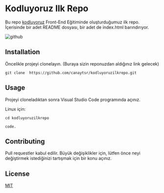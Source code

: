 # Kodluyoruz Ilk Repo
Bu repo 
[kodluyoruz](https://www.kodluyoruz.org/)
Front-End Eğitiminde oluşturduğumuz ilk repo. İçerisinde bir adet README dosyası, bir adet de index.html barındırıyor.

![github](figures/github.PNG)

## Installation
Öncelikle projeyi clonelayın. (Buraya sizin reponuzdan aldığınız link gelecek)


```
git clone  https://github.com/canaytsr/kodluyoruzilkrepo.git
```

## Usage
Projeyi cloneladıktan sonra Visual Studio Code programında açınız.

Linux için:

``` 
cd kodluyoruzilkrepo

code.
```

## Contributing
Pull requestler kabul edilir. Büyük değişiklikler için, lütfen önce neyi değiştirmek istediğinizi tartışmak için bir konu açınız.

## License
[MIT](https://choosealicense.com/licenses/mit/)
